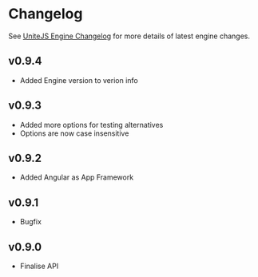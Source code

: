 # Changelog

See [UniteJS Engine Changelog](https://github.com/unitejs/engine/blob/master/CHANGELOG.md) for more details of latest engine changes.

## v0.9.4

* Added Engine version to verion info

## v0.9.3

* Added more options for testing alternatives
* Options are now case insensitive

## v0.9.2

* Added Angular as App Framework

## v0.9.1

* Bugfix

## v0.9.0

* Finalise API

